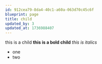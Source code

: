 ```yaml
---
id: 912cea79-8da4-40c1-a60a-063d70c45c6f
blueprint: page
title: child
updated_by: 3
updated_at: 1736988407
---
```

this is a child
**this is a bold child**
_this is italics_
- one
- two